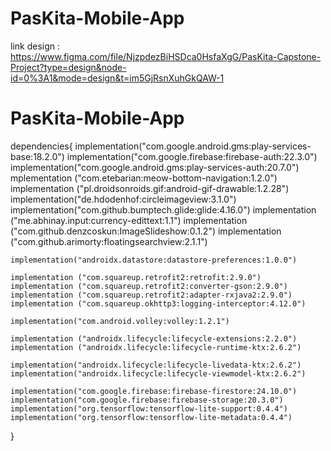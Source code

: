 # PasKita-Mobile-App
link design : https://www.figma.com/file/NjzpdezBiHSDca0HsfaXgG/PasKita-Capstone-Project?type=design&node-id=0%3A1&mode=design&t=im5GjRsnXuhGkQAW-1

# PasKita-Mobile-App
dependencies{
    implementation("com.google.android.gms:play-services-base:18.2.0")
    implementation("com.google.firebase:firebase-auth:22.3.0")
    implementation("com.google.android.gms:play-services-auth:20.7.0")
    mplementation ("com.etebarian:meow-bottom-navigation:1.2.0")
    implementation ("pl.droidsonroids.gif:android-gif-drawable:1.2.28")
    implementation("de.hdodenhof:circleimageview:3.1.0")
    implementation("com.github.bumptech.glide:glide:4.16.0")
    implementation ("me.abhinay.input:currency-edittext:1.1")
    implementation ("com.github.denzcoskun:ImageSlideshow:0.1.2")
    implementation ("com.github.arimorty:floatingsearchview:2.1.1")

    implementation("androidx.datastore:datastore-preferences:1.0.0")

    implementation ("com.squareup.retrofit2:retrofit:2.9.0")
    implementation ("com.squareup.retrofit2:converter-gson:2.9.0")
    implementation ("com.squareup.retrofit2:adapter-rxjava2:2.9.0")
    implementation ("com.squareup.okhttp3:logging-interceptor:4.12.0")

    implementation("com.android.volley:volley:1.2.1")

    implementation ("androidx.lifecycle:lifecycle-extensions:2.2.0")
    implementation ("androidx.lifecycle:lifecycle-runtime-ktx:2.6.2")

    implementation("androidx.lifecycle:lifecycle-livedata-ktx:2.6.2")
    implementation("androidx.lifecycle:lifecycle-viewmodel-ktx:2.6.2")

    implementation("com.google.firebase:firebase-firestore:24.10.0")
    implementation("com.google.firebase:firebase-storage:20.3.0")
    implementation("org.tensorflow:tensorflow-lite-support:0.4.4")
    implementation("org.tensorflow:tensorflow-lite-metadata:0.4.4")
}
